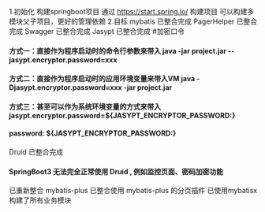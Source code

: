 1.初始化 构建springboot项目
通过 https://start.spring.io/ 构建项目
可以构建多模块父子项目，更好的管理依赖
2.目标
mybatis 已整合完成
PagerHelper 已整合完成
Swagger 已整合完成
Jasypt 已整合完成
#加密口令

#### 方式一：直接作为程序启动时的命令行参数来带入 java -jar project.jar --jasypt.encryptor.password=xxx

#### 方式二：直接作为程序启动时的应用环境变量来带入VM java -Djasypt.encryptor.password=xxx -jar project.jar

#### 方式三：甚至可以作为系统环境变量的方式来带入 jasypt.encryptor.password=${JASYPT_ENCRYPTOR_PASSWORD:}

#### password: ${JASYPT_ENCRYPTOR_PASSWORD:}

Druid 已整合完成

#### SpringBoot3 无法完全正常使用 Druid , 例如监控页面、密码加密功能

已重新整合 mybatis-plus
已整合使用 mybatis-plus 的分页插件
已使用mybatisx构建了所有业务模块